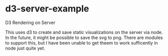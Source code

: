 d3-server-example
=================

D3 Rendering on Server

This uses d3 to create and save static visualizations on the server
via node. In the future, it might be possible to save the svg to png.
There are modules to support this, but I have been unable to get theem
to work sufficently in node just quite yet.